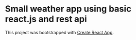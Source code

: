 # Small weather app using basic react.js and rest api

This project was bootstrapped with [Create React App](https://github.com/facebook/create-react-app).

